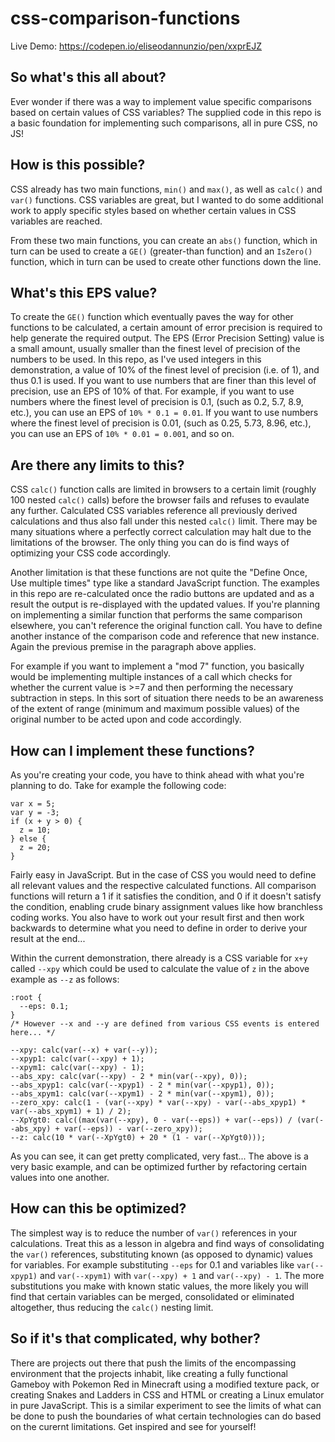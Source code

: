# css-comparison-functions

Live Demo: https://codepen.io/eliseodannunzio/pen/xxprEJZ

## So what's this all about? ##
Ever wonder if there was a way to implement value specific comparisons based on certain values of CSS variables?
The supplied code in this repo is a basic foundation for implementing such comparisons, all in pure CSS, no JS!

## How is this possible? ##
CSS already has two main functions, `min()` and `max()`, as well as `calc()` and `var()` functions. CSS variables are great, but I wanted to do some additional work to apply specific styles based on whether certain values in CSS variables are reached.

From these two main functions, you can create an `abs()` function, which in turn can be used to create a `GE()` (greater-than function) and an `IsZero()` function, which in turn can be used to create other functions down the line.

## What's this EPS value? ##
To create the `GE()` function which eventually paves the way for other functions to be calculated, a certain amount of error precision is required to help generate the required output. The EPS (Error Precision Setting) value is a small amount, usually smaller than the finest level of precision of the numbers to be used. In this repo, as I've used integers in this demonstration, a value of 10% of the finest level of precision (i.e. of 1), and thus 0.1 is used. If you want to use numbers that are finer than this level of precision, use an EPS of 10% of that. For example, if you want to use numbers where the finest level of precision is 0.1, (such as 0.2, 5.7, 8.9, etc.), you can use an EPS of `10% * 0.1 = 0.01`. If you want to use numbers where the finest level of precision is 0.01, (such as 0.25, 5.73, 8.96, etc.), you can use an EPS of `10% * 0.01 = 0.001`, and so on.

## Are there any limits to this? ##
CSS `calc()` function calls are limited in browsers to a certain limit (roughly 100 nested `calc()` calls) before the browser fails and refuses to evaulate any further. Calculated CSS variables reference all previously derived calculations and thus also fall under this nested `calc()` limit. There may be many situations where a perfectly correct calculation may halt due to the limitations of the browser. The only thing you can do is find ways of optimizing your CSS code accordingly.

Another limitation is that these functions are not quite the "Define Once, Use multiple times" type like a standard JavaScript function. The examples in this repo are re-calculated once the radio buttons are updated and as a result the output is re-displayed with the updated values. If you're planning on implementing a similar function that performs the same comparison elsewhere, you can't reference the original function call. You have to define another instance of the comparison code and reference that new instance. Again the previous premise in the paragraph above applies.

For example if you want to implement a "mod 7" function, you basically would be implementing multiple instances of a call which checks for whether the current value is >=7 and then performing the necessary subtraction in steps. In this sort of situation there needs to be an awareness of the extent of range (minimum and maximum possible values) of the original number to be acted upon and code accordingly.

## How can I implement these functions? ##
As you're creating your code, you have to think ahead with what you're planning to do. Take for example the following code:
```
var x = 5;
var y = -3;
if (x + y > 0) {
  z = 10;
} else {
  z = 20;
}
```

Fairly easy in JavaScript. But in the case of CSS you would need to define all relevant values and the respective calculated functions. All comparison functions will return a 1 if it satisfies the condition, and 0 if it doesn't satisfy the condition, enabling crude binary assignment values like how branchless coding works. You also have to work out your result first and then work backwards to determine what you need to define in order to derive your result at the end...

Within the current demonstration, there already is a CSS variable for `x+y` called `--xpy` which could be used to calculate the value of `z` in the above example as `--z` as follows:

```
:root {
  --eps: 0.1;
}
/* However --x and --y are defined from various CSS events is entered here... */

--xpy: calc(var(--x) + var(--y));
--xpyp1: calc(var(--xpy) + 1);
--xpym1: calc(var(--xpy) - 1);
--abs_xpy: calc(var(--xpy) - 2 * min(var(--xpy), 0));
--abs_xpyp1: calc(var(--xpyp1) - 2 * min(var(--xpyp1), 0));
--abs_xpym1: calc(var(--xpym1) - 2 * min(var(--xpym1), 0));
--zero_xpy: calc(1 - (var(--xpy) * var(--xpy) - var(--abs_xpyp1) * var(--abs_xpym1) + 1) / 2);
--XpYgt0: calc((max(var(--xpy), 0 - var(--eps)) + var(--eps)) / (var(--abs_xpy) + var(--eps)) - var(--zero_xpy));
--z: calc(10 * var(--XpYgt0) + 20 * (1 - var(--XpYgt0)));
```

As you can see, it can get pretty complicated, very fast... The above is a very basic example, and can be optimized further by refactoring certain values into one another.

## How can this be optimized? ##
The simplest way is to reduce the number of `var()` references in your calculations. Treat this as a lesson in algebra and find ways of consolidating the `var()` references, substituting known (as opposed to dynamic) values for variables. For example substituting `--eps` for 0.1 and variables like `var(--xpyp1)` and `var(--xpym1)` with `var(--xpy) + 1` and `var(--xpy) - 1`. The more substitutions you make with known static values, the more likely you will find that certain variables can be merged, consolidated or eliminated altogether, thus reducing the `calc()` nesting limit.

## So if it's that complicated, why bother? ##
There are projects out there that push the limits of the encompassing environment that the projects inhabit, like creating a fully functional Gameboy with Pokemon Red in Minecraft using a modified texture pack, or creating Snakes and Ladders in CSS and HTML or creating a Linux emulator in pure JavaScript. This is a similar experiment to see the limits of what can be done to push the boundaries of what certain technologies can do based on the curernt limitations. Get inspired and see for yourself!
